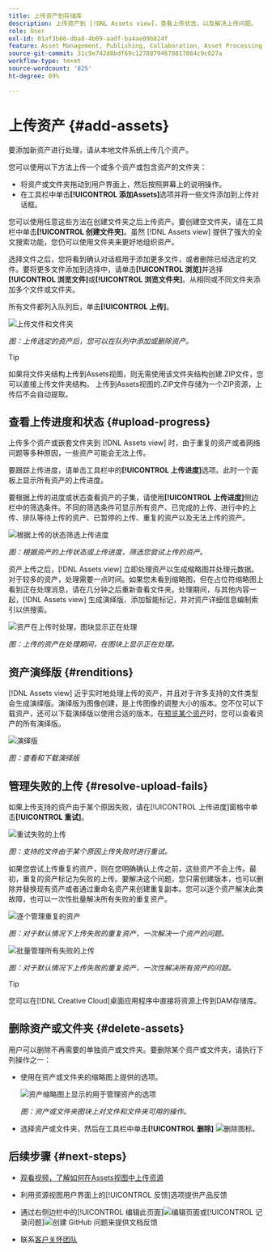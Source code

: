 ```yaml
---
title: 上传资产到存储库
description: 上传资产到 [!DNL Assets view]，查看上传状态，以及解决上传问题。
role: User
exl-id: 01af3b66-dba8-4b09-aadf-ba4ae09b824f
feature: Asset Management, Publishing, Collaboration, Asset Processing
source-git-commit: 31c9e742d8bdf69c12788794670817864c9c027a
workflow-type: tm+mt
source-wordcount: '825'
ht-degree: 89%

---
```


# 上传资产 {#add-assets}

要添加新资产进行处理，请从本地文件系统上传几个资产。<!-- TBD: Many of the [common file formats are supported](/help/assets/supported-file-formats-assets-view.md). -->

您可以使用以下方法上传一个或多个资产或包含资产的文件夹：

* 将资产或文件夹拖动到用户界面上，然后按照屏幕上的说明操作。
* 在工具栏中单击&#x200B;**[!UICONTROL 添加Assets]**&#x200B;选项并将一些文件添加到上传对话框。

<!-- TBD: Update this GIF
![Asset and nested folder upload demo](assets/do-not-localize/upload-assets.gif) -->

您可以使用任意这些方法在创建文件夹之后上传资产。要创建空文件夹，请在工具栏中单击&#x200B;**[!UICONTROL 创建文件夹]**。虽然 [!DNL Assets view] 提供了强大的全文搜索功能，您仍可以使用文件夹来更好地组织资产。

选择文件之后，您将看到确认对话框用于添加更多文件，或者删除已经选定的文件。要将更多文件添加到选择中，请单击&#x200B;**[!UICONTROL 浏览]**&#x200B;并选择&#x200B;**[!UICONTROL 浏览文件]**&#x200B;或&#x200B;**[!UICONTROL 浏览文件夹]**。从相同或不同文件夹添加多个文件或文件夹。

所有文件都列入队列后，单击&#x200B;**[!UICONTROL 上传]**。

![上传文件和文件夹](assets/upload-browse-files-folders.png)

*图：上传选定的资产后，您可以在队列中添加或删除资产。*

>[!TIP]
>
>如果将文件夹结构上传到Assets视图，则无需使用该文件夹结构创建.ZIP文件，您可以直接上传文件夹结构。 上传到Assets视图的.ZIP文件存储为一个ZIP资源，上传后不会自动提取。

## 查看上传进度和状态 {#upload-progress}

上传多个资产或嵌套文件夹到 [!DNL Assets view] 时，由于重复的资产或者网络问题等多种原因，一些资产可能会无法上传。

要跟踪上传进度，请单击工具栏中的&#x200B;**[!UICONTROL 上传进度]**&#x200B;选项。此时一个面板上显示所有资产的上传进度。

要根据上传的进度或状态查看资产的子集，请使用&#x200B;**[!UICONTROL 上传进度]**&#x200B;侧边栏中的筛选条件。不同的筛选条件可显示所有资产、已完成的上传、进行中的上传、排队等待上传的资产、已暂停的上传、重复的资产以及无法上传的资产。

![根据上传的状态筛选上传进度](assets/filter-upload-progress.png)

*图：根据资产的上传状态或上传进度，筛选您尝试上传的资产。*

资产上传之后，[!DNL Assets view] 立即处理资产以生成缩略图并处理元数据。对于较多的资产，处理需要一点时间。如果您未看到缩略图，但在占位符缩略图上看到正在处理消息，请在几分钟之后重新查看文件夹。处理期间，与其他内容一起，[!DNL Assets view] 生成演绎版、添加智能标记，并对资产详细信息编制索引以供搜索。

![资产在上传时处理，图块显示正在处理](assets/upload-processing.png)

*图：上传的资产在处理期间，在图块上显示正在处理。*

## 资产演绎版 {#renditions}

[!DNL Assets view] 近乎实时地处理上传的资产，并且对于许多支持的文件类型会生成演绎版。演绎版为图像创建，是上传图像的调整大小的版本。您不仅可以下载资产，还可以下载演绎版以使用合适的版本。在[预览某个资产](/help/assets/navigate-assets-view.md#preview-assets)时，您可以查看资产的所有演绎版。

![演绎版](assets/renditions-view-download.png)

*图：查看和下载演绎版*

## 管理失败的上传 {#resolve-upload-fails}

如果上传支持的资产由于某个原因失败，请在[!UICONTROL 上传进度]窗格中单击&#x200B;**[!UICONTROL 重试]**。

![重试失败的上传](assets/upload-retry.png)

*图：支持的文件由于某个原因上传失败时进行重试。*

如果您尝试上传重复的资产，则在您明确确认上传之前，这些资产不会上传。最初，重复的资产标记为失败的上传。要解决这个问题，您只需创建版本，也可以删除并替换现有资产或者通过重命名资产来创建重复副本。您可以逐个资产解决此类故障，也可以一次性批量解决所有失败的重复资产。

![逐个管理重复的资产](assets/uploads-manage-duplicates.png)

*图：对于默认情况下上传失败的重复资产，一次解决一个资产的问题。*

![批量管理所有失败的上传](assets/upload-progress-manage-failed-uploads.png)

*图：对于默认情况下上传失败的重复资产，一次性解决所有资产的问题。*

>[!TIP]
>
>您可以在[!DNL Creative Cloud]桌面应用程序中直接将资源上传到DAM存储库。
<!--TBD
See how [[!DNL Assets view] integrates with [!DNL Adobe Asset Link]](/help/assets/integration-assets-view.md).
-->

## 删除资产或文件夹 {#delete-assets}

用户可以删除不再需要的单独资产或文件夹。要删除某个资产或文件夹，请执行下列操作之一：

* 使用在资产或文件夹的缩略图上提供的选项。

  ![资产缩略图上显示的用于管理资产的选项](assets/options-on-thumbnail.png)

  *图：资产或文件夹图块上对文件和文件夹可用的操作。*

* 选择资产或文件夹，然后在工具栏中单击&#x200B;**[!UICONTROL 删除]** ![删除图标](assets/do-not-localize/delete-icon.png)。

## 后续步骤 {#next-steps}

* [观看视频，了解如何在Assets视图中上传资源](https://experienceleague.adobe.com/docs/experience-manager-learn/assets-essentials/basics/creating.html)

* 利用资源视图用户界面上的[!UICONTROL 反馈]选项提供产品反馈

* 通过右侧边栏中的[!UICONTROL 编辑此页面]![编辑页面](assets/do-not-localize/edit-page.png)或[!UICONTROL 记录问题]![创建 GitHub 问题](assets/do-not-localize/github-issue.png)来提供文档反馈

* 联系[客户关怀团队](https://experienceleague.adobe.com/?support-solution=General#support)
